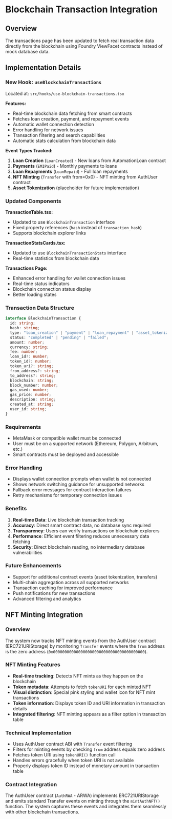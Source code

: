 # Blockchain Transaction Integration

## Overview
The transactions page has been updated to fetch real transaction data directly from the blockchain using Foundry ViewFacet contracts instead of mock database data.

## Implementation Details

### New Hook: `useBlockchainTransactions`
Located at: `src/hooks/use-blockchain-transactions.tsx`

**Features:**
- Real-time blockchain data fetching from smart contracts
- Fetches loan creation, payment, and repayment events
- Automatic wallet connection detection
- Error handling for network issues
- Transaction filtering and search capabilities
- Automatic stats calculation from blockchain data

**Event Types Tracked:**
1. **Loan Creation** (`LoanCreated`) - New loans from AutomationLoan contract
2. **Payments** (`EMIPaid`) - Monthly payments to loans
3. **Loan Repayments** (`LoanRepaid`) - Full loan repayments
4. **NFT Minting** (`Transfer` with from=0x0) - NFT minting from AuthUser contract
5. **Asset Tokenization** (placeholder for future implementation)

### Updated Components

**TransactionTable.tsx:**
- Updated to use `BlockchainTransaction` interface
- Fixed property references (`hash` instead of `transaction_hash`)
- Supports blockchain explorer links

**TransactionStatsCards.tsx:**
- Updated to use `BlockchainTransactionStats` interface
- Real-time statistics from blockchain data

**Transactions Page:**
- Enhanced error handling for wallet connection issues
- Real-time status indicators
- Blockchain connection status display
- Better loading states

### Transaction Data Structure
```typescript
interface BlockchainTransaction {
  id: string;
  hash: string;
  type: "loan_creation" | "payment" | "loan_repayment" | "asset_tokenization" | "nft_mint" | "transfer";
  status: "completed" | "pending" | "failed";
  amount: number;
  currency: string;
  fee: number;
  loan_id?: number;
  token_id?: number;
  token_uri?: string;
  from_address?: string;
  to_address?: string;
  blockchain: string;
  block_number: number;
  gas_used: number;
  gas_price: number;
  description: string;
  created_at: string;
  user_id: string;
}
```

### Requirements
- MetaMask or compatible wallet must be connected
- User must be on a supported network (Ethereum, Polygon, Arbitrum, etc.)
- Smart contracts must be deployed and accessible

### Error Handling
- Displays wallet connection prompts when wallet is not connected
- Shows network switching guidance for unsupported networks
- Fallback error messages for contract interaction failures
- Retry mechanisms for temporary connection issues

### Benefits
1. **Real-time Data**: Live blockchain transaction tracking
2. **Accuracy**: Direct smart contract data, no database sync required
3. **Transparency**: Users can verify transactions on blockchain explorers
4. **Performance**: Efficient event filtering reduces unnecessary data fetching
5. **Security**: Direct blockchain reading, no intermediary database vulnerabilities

### Future Enhancements
- Support for additional contract events (asset tokenization, transfers)
- Multi-chain aggregation across all supported networks
- Transaction caching for improved performance
- Push notifications for new transactions
- Advanced filtering and analytics

## NFT Minting Integration

### Overview
The system now tracks NFT minting events from the AuthUser contract (ERC721URIStorage) by monitoring `Transfer` events where the `from` address is the zero address (`0x0000000000000000000000000000000000000000`).

### NFT Minting Features
- **Real-time tracking**: Detects NFT mints as they happen on the blockchain
- **Token metadata**: Attempts to fetch `tokenURI` for each minted NFT
- **Visual distinction**: Special pink styling and wallet icon for NFT mint transactions
- **Token information**: Displays token ID and URI information in transaction details
- **Integrated filtering**: NFT minting appears as a filter option in transaction table

### Technical Implementation
- Uses AuthUser contract ABI with `Transfer` event filtering
- Filters for minting events by checking `from` address equals zero address
- Fetches token URI using `tokenURI()` function call
- Handles errors gracefully when token URI is not available
- Properly displays token ID instead of monetary amount in transaction table

### Contract Integration
The AuthUser contract (`AuthRWA` - ARWA) implements ERC721URIStorage and emits standard Transfer events on minting through the `mintAuthNFT()` function. The system captures these events and integrates them seamlessly with other blockchain transactions.
